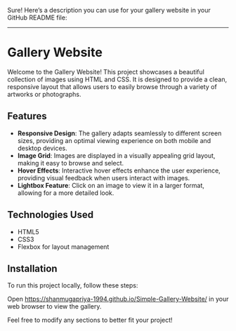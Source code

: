 Sure! Here’s a description you can use for your gallery website in your GitHub README file:

---

# Gallery Website

Welcome to the Gallery Website! This project showcases a beautiful collection of images using HTML and CSS. It is designed to provide a clean, responsive layout that allows users to easily browse through a variety of artworks or photographs.

## Features

- **Responsive Design**: The gallery adapts seamlessly to different screen sizes, providing an optimal viewing experience on both mobile and desktop devices.
- **Image Grid**: Images are displayed in a visually appealing grid layout, making it easy to browse and select.
- **Hover Effects**: Interactive hover effects enhance the user experience, providing visual feedback when users interact with images.
- **Lightbox Feature**: Click on an image to view it in a larger format, allowing for a more detailed look.

## Technologies Used

- HTML5
- CSS3
- Flexbox for layout management

## Installation

To run this project locally, follow these steps:

 Open https://shanmugapriya-1994.github.io/Simple-Gallery-Website/  in your web browser to view the gallery.


Feel free to modify any sections to better fit your project!
